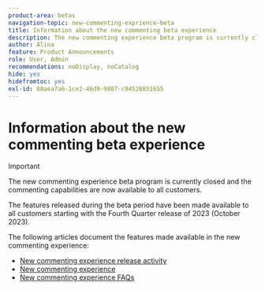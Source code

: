 ```yaml
---
product-area: betas
navigation-topic: new-commenting-exprience-beta
title: Information about the new commenting beta experience
description: The new commenting experience beta program is currently closed. The following articles document the features made available in be the new commenting experience.
author: Alina
feature: Product Announcements
role: User, Admin
recommendations: noDisplay, noCatalog
hide: yes
hidefromtoc: yes
exl-id: 08aea7a6-1ce2-46d9-9807-c94526851655
---
```

# Information about the new commenting beta experience 

>[!IMPORTANT]
>
>The new commenting experience beta program is currently closed and the commenting capabilities are now available to all customers. 
>
>The features released during the beta period have been made available to all customers starting with the Fourth Quarter release of 2023 (October 2023). 


The following articles document the features made available in the new commenting experience:

* [New commenting experience release activity](../new-commenting-experience-beta/new-commenting-beta-experience-release-activity.md)
* [New commenting experience](../new-commenting-experience-beta/unified-commenting-experience.md)
* [New commenting experience FAQs](../new-commenting-experience-beta/new-commenting-faq.md)
